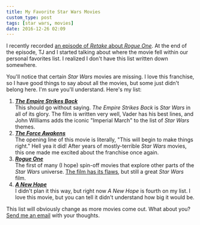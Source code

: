 ```yaml
---
title: My Favorite Star Wars Movies
custom_type: post
tags: [star wars, movies]
date: 2016-12-26 02:09
---
```


I recently recorded [an episode of *Retake* about *Rogue One*][0178-0001]. At the end of the episode, TJ and I started talking about where the movie fell within our personal favorites list. I realized I don't have this list written down somewhere.

You'll notice that certain *Star Wars* movies are missing. I love this franchise, so I have good things to say about all the movies, but some just didn't belong here. I'm sure you'll understand. Here's my list:

1. ***[The Empire Strikes Back][0178-0002]***  
This should go without saying. *The Empire Strikes Back* is *Star Wars* in all of its glory. The film is written very well, Vader has his best lines, and John Williams adds the iconic "Imperial March" to the list of *Star Wars* themes.
2. ***[The Force Awakens][0178-0003]***  
The opening line of this movie is literally, "This will begin to make things right." Hell yea it did! After years of mostly-terrible *Star Wars* movies, this one made me excited about the franchise once again.
3. ***[Rogue One][0178-0004]***  
The first of many (I hope) spin-off movies that explore other parts of the *Star Wars* universe. [The film has its flaws][0178-0005], but still a great *Star Wars* film.
4. ***[A New Hope][0178-0006]***  
I didn't plan it this way, but right now *A New Hope* is fourth on my list. I love this movie, but you can tell it didn't understand how big it would be.

This list will obviously change as more movies come out. What about you? [Send me an email](mailto:tim@theboldreport.net) with your thoughts.

[0178-0001]: https://nightowl.fm/retake/15
[0178-0002]: https://en.wikipedia.org/wiki/The_Empire_Strikes_Back
[0178-0003]: https://en.wikipedia.org/wiki/Star_Wars:_The_Force_Awakens
[0178-0004]: https://en.wikipedia.org/wiki/Rogue_One
[0178-0005]: https://theboldreport.net/2016/12/my-brief-review-of-rogue-one/
[0178-0006]: https://en.wikipedia.org/wiki/A_New_Hope
